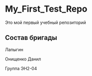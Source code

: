 # My_First_Test_Repo
Это мой первый учебный репозиторий

## Состав бригады
Лапыгин

Онищенко Данил

Группа ЭН2-04
